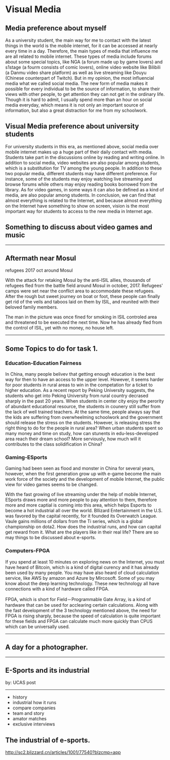 # Visual Media

## Media preference about myself

As a university student, the main way for me to contact with the latest things in the world is the mobile internet, for it can be accessed at nearly every time in a day. Therefore, the main types of media that influence me are all related to mobile internet. These types of media include forums about some special topics, like NGA (a forum made up by game lovers) and s1stage (a fourm consists of comic lovers), online video website like Bilibili (a Danmu video share platform) as well as live streaming like Douyu (Chinese counterpart of Twitch). But in my opinion, the most influencial media what we called social media. The new form of media makes it possible for every individual to be the source of information, to share their views with other people, to get attention they can not get in the ordinary life. Though it is hard to admit, I usually spend more than an hour on social media everyday, which means it is not only an important source of information, but also a great distraction for me from my schoolwork.

## Visual Media preference about university students

For university students in this era, as mentioned above, social media over mobile internet makes up a huge part of their daily contact with media. Students take part in the discussions online by reading and writing online. In addition to social media, video websites are also popular among students, which is a substitution for TV among the young people. In addition to these two popular media, different students may have different preference. For instance, some of the students may enjoy watching live streaming and browse forums while others may enjoy reading books borrowed from the library. As for video games, in some ways it can also be defined as a kind of media, are also popular among students. In conclusion, we can find that almost everything is related to the Internet, and because almost everything on the Internet have something to show on screen, vision is the most important way for students to access to the new media in Internet age.

## Something to discuss about video games and music

***
## Aftermath near Mosul

<!-- who
what
where
when
why
how -->

refugees
2017 oct
around Mosul

With the attack for retaking Mosul by the anti-ISIL allies, thousands of refugees fled from the battle field around Mosul in october, 2017. Refugees' camps were set near the conflict area to accommodate these refugees. After the rough but sweet journey on boat or foot, these people can finally get rid of the veils and taboos laid on them by ISIL, and reunited with their beloved family members.

The man in the picture was once fined for smoking in ISIL controled area and threatened to be executed the next time. Now he has already fled from the control of ISIL, yet with no money, no house left.  

***

## Some Topics to do for task 1.

### Education-Education Fairness

In China, many people belivev that getting enough education is the best way for then to have an access to the upper level. However, it seems harder for poor students in rural areas to win in the competation for a ticket to higher education. As a recent report by Peking University suggests, the students who get into Peking University from rural country decrased sharply in the past 20 years. When students in center city enjoy the perority of abundant educational resource, the students in counery still suffer from the lack of well trained teachers. At the same time, people always say that the kids are suffering from overwheelming schoolwork and the government should release the stress on the students. However, is releasing stress the right thing to do for the people in rural area? When urban students spent so many money and time on study, how can stunents in edu-less-developed area reach their dream school? More serviously, how much will it contributes to the class solidification in China?

### Gaming-ESports

Gaming had been seen as flood and monster in China for several years, however, when the first generation grow up with e-game become the main work force of the society and the development of mobile Internet, the public view for video games seems to be changed.

With the fast growing of live streaming under the help of mobile Internet, ESports draws more and more people to pay attention to them, therefore more and more captial is coming into this area, which helps Esports to become a hot industrial all over the world. Bllizard Entertainment in the U.S. was favored by the capital recently, for it founded its Overwatch League. Vaule gains millions of dollars from the Ti series, which is a global championship on dota2. How does the industrial runs, and how can capital get reward from it. What are the players like in their real life? There are so may things to be discussed about e-sports.

### Computers-FPGA

If you spend at least 10 minutes on exploring news on the Internet, you must have heard of Bitcoin, which is a kind of digital curency and it has already been used by many people. You may have also heard of cloud calculation service, like AWS by amazon and Azure by Mircosoft. Some of you may know about the deep learning technology. These new technology all have connections with a kind of hardware called FPGA.

FPGA, which is short for Field－Programmable Gate Array, is a kind of hardware that can be used for acclearing certain calculations. Along with the fast development of the 3 technology mentioned above, the need for FPGA is rising sharply, because the speed of calculation is quite important for these fields and FPGA can calculate much more quickly than CPUS which can be universally used.   

***

## A day for a photographer.


***

## E-Sports and its industrial
by: UCAS post

---
<!-- magezine -->

* history
* industrial how it runs
* compare companies
* team and story
* amator matches
* exclusive interviews

## The industrial of e-sports.

http://sc2.blizzard.cn/articles/1001/77540?blzcmp=app